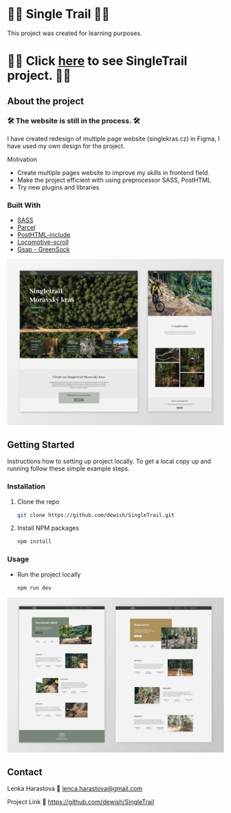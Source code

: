 # :biking_man: Single Trail :biking_man:
This project was created for learning purposes. 

# :biking_man: Click [here](https://main.d43f9j5bvojsp.amplifyapp.com/) to see SingleTrail project. :biking_man:

## About the project
### 🛠️ The website is still in the process. 🛠️

I have created redesign of multiple page website (singlekras.cz) in Figma, I have used my own design for the project.

Motivation
* Create multiple pages website to improve my skills in frontend field.
* Make the project efficient with using preprocessor SASS, PostHTML
* Try new plugins and libraries 

### Built With

* [SASS](https://sass-lang.com/)
* [Parcel](https://parceljs.org/)
* [PostHTML-include](https://www.npmjs.com/package/posthtml-include)
* [Locomotive-scroll](https://github.com/locomotivemtl/locomotive-scroll)
* [Gsap - GreenSock](https://greensock.com/gsap/)

![](src/images/preview_SingleTrail.jpg )


## Getting Started

Instructions how to setting up project locally.
To get a local copy up and running follow these simple example steps.

### Installation

1. Clone the repo
   ```sh
   git clone https://github.com/dewish/SingleTrail.git
   ```
2. Install NPM packages
   ```sh
   npm install
   ```

### Usage
* Run the project locally
   ```sh
   npm run dev
   ```


![](src/images/preview_trails.jpg )


## Contact

Lenka Harastova :email: lenca.harastova@gmail.com

Project Link :open_file_folder: https://github.com/dewish/SingleTrail

